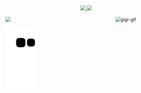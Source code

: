 <div align="center">
  <a href="https://github.com/rafaballerini">
  <img height="180em" src="https://github-readme-stats.vercel.app/api?username=F4RFALLA&show_icons=true&theme=dracula&include_all_commits=true&count_private=true"/>
  <img height="180em" src="https://github-readme-stats.vercel.app/api/top-langs/?username=F4RFALLA&layout=compact&langs_count=7&theme=dracula"/>
</div>
  
  
<div style="display: inline_block"><br>
   <img align="right" alt="gigi-gif" height="160" width="160" src="https://cdn.discordapp.com/attachments/775898002375573534/943237750776266762/Webp.net-gifmaker.gif">
</div>
 
<div> 
  <a href = "mailto:giovanatorresls@gmail.com"><img src="https://img.shields.io/badge/-Gmail-%23333?style=for-the-badge&logo=gmail&logoColor=red" target="_blank"></a>
 
  ![Snake animation](https://github.com/F4RFALLA/F4RFALLA/blob/output/github-contribution-grid-snake.svg)
</div>
